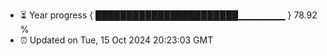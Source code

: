 - ⏳ Year progress { ███████████████████████▁▁▁▁▁▁▁ } 78.92 %
- ⏰ Updated on Tue, 15 Oct 2024 20:23:03 GMT

